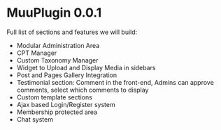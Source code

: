 # MuuPlugin 0.0.1

Full list of sections and features we will build:

* Modular Administration Area
* CPT Manager
* Custom Taxonomy Manager
* Widget to Upload and Display Media in sidebars
* Post and Pages Gallery Integration
* Testimonial section: Comment in the front-end, Admins can approve comments, select which comments to display
* Custom template sections
* Ajax based Login/Register system
* Membership protected area
* Chat system